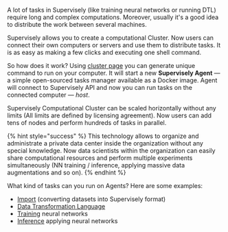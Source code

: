 A lot of tasks in Supervisely (like training neural networks or running DTL) require long and complex computations. Moreover, usually it's a good idea to distribute the work between several machines. 

Supervisely allows you to create a computational Cluster. Now users can connect their own computers or servers and use them to distribute tasks. It is as easy as making a few clicks and executing one shell command. 

So how does it work? Using [cluster page](add_delete_node/add_delete_node.md) you can generate unique command to run on your computer. It will start a new **Supervisely Agent** — a simple open-sourced tasks manager available as a Docker image. Agent will connect to Supervisely API and now you can run tasks on the connected computer — *host*.

Supervisely Computational Cluster can be scaled horizontally without any limits (All limits are defined by licensing agreement). Now users can add tens of nodes and perform hundreds of tasks in parallel. 

{% hint style="success" %}
This technology allows to organize and administrate a private data center inside the organization without any special knowledge. Now data scientists within the organization can easily share computational resources and perform multiple experiments simultaneously (NN training / inference, applying massive data augmentations and so on). 
{% endhint %}

What kind of tasks can you run on Agents? Here are some examples:

- [Import](../../../data-organization/import-export.md) (converting datasets into Supervisely format)
- [Data Transformation Language](../../../data-manipulation/dtl/index.md)
- [Training](../../../neural-networks/overview/overview.md) neural networks
- [Inference](../../../neural-networks/inference/inference.md) applying neural networks
